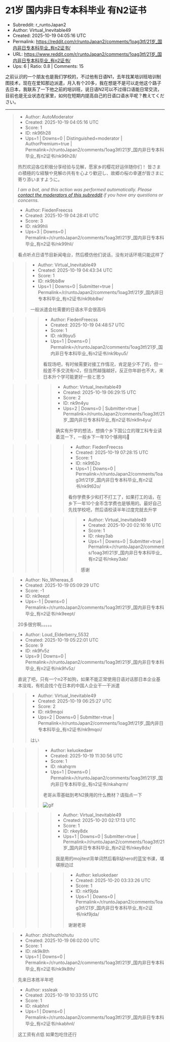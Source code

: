 # 21岁 国内非日专本科毕业 有N2证书

- Subreddit: r_runtoJapan2
- Author: Virtual_Inevitable49
- Created: 2025-10-19 04:05:16 UTC
- Permalink: https://reddit.com/r/runtoJapan2/comments/1oag3tf/21岁_国内非日专本科毕业_有n2证书/
- URL: https://www.reddit.com/r/runtoJapan2/comments/1oag3tf/21岁_国内非日专本科毕业_有n2证书/
- Ups: 6 | Ratio: 0.8 | Comments: 15


之前认识的一个朋友也是我们学校的，不过他有日语N1，去年找某培训班培训制图技术，现在在爱知那边派遣，月入有个20多，我在想是不是可以走他这个路子去日本，我联系了一下他之前的培训班，说日语N2可以不过得口语能日常交流，目前也是无业状态在家里，如何在短期内提高自己的日语口语水平呢？教えてください。


---

> - Author: AutoModerator
> - Created: 2025-10-19 04:05:16 UTC
> - Score: 1
> - ID: nk96h28
> - Ups=1 | Downs=0 | Distinguished=moderator | AuthorPremium=true | Permalink=/r/runtoJapan2/comments/1oag3tf/21岁_国内非日专本科毕业_有n2证书/nk96h28/
>
> 热烈欢迎各位积极分享经验与见解，愿家乡的樱花好运伴随你们！
> 皆さまの積極的な経験や見解の共有を心より歓迎し、故郷の桜の幸運が皆さまに寄り添いますように。
> 
> *I am a bot, and this action was performed automatically. Please [contact the moderators of this subreddit](/message/compose/?to=/r/runtoJapan2) if you have any questions or concerns.*

> - Author: FiedenFreecss
> - Created: 2025-10-19 04:28:41 UTC
> - Score: 3
> - ID: nk99hli
> - Ups=3 | Downs=0 | Permalink=/r/runtoJapan2/comments/1oag3tf/21岁_国内非日专本科毕业_有n2证书/nk99hli/
>
> 看点听点日语节目新闻电台，然后模仿他们说话，没有对话环境只能这样了

>> - Author: Virtual_Inevitable49
>> - Created: 2025-10-19 04:43:34 UTC
>> - Score: 1
>> - ID: nk9bb8w
>> - Ups=1 | Downs=0 | Submitter=true | Permalink=/r/runtoJapan2/comments/1oag3tf/21岁_国内非日专本科毕业_有n2证书/nk9bb8w/
>>
>> 一般派遣会社需要的日语水平会很高吗

>>> - Author: FiedenFreecss
>>> - Created: 2025-10-19 04:48:57 UTC
>>> - Score: 1
>>> - ID: nk9byu5
>>> - Ups=1 | Downs=0 | Permalink=/r/runtoJapan2/comments/1oag3tf/21岁_国内非日专本科毕业_有n2证书/nk9byu5/
>>>
>>> 看现场吧，有时候需要对接工作情况，肯定是少不了的，但一般差不多交流有n2，但当然越强越好。反正你年龄也不大，来日本升个学可能更好一些と思う

>>>> - Author: Virtual_Inevitable49
>>>> - Created: 2025-10-19 06:29:15 UTC
>>>> - Score: 2
>>>> - ID: nk9n4yu
>>>> - Ups=2 | Downs=0 | Submitter=true | Permalink=/r/runtoJapan2/comments/1oag3tf/21岁_国内非日专本科毕业_有n2证书/nk9n4yu/
>>>>
>>>> 确实有升学的想法，想搞个乡下国公立的理工科专业读着混一下，一般乡下一年10个够用吗🤔

>>>>> - Author: FiedenFreecss
>>>>> - Created: 2025-10-19 07:28:15 UTC
>>>>> - Score: 1
>>>>> - ID: nk9t62o
>>>>> - Ups=1 | Downs=0 | Permalink=/r/runtoJapan2/comments/1oag3tf/21岁_国内非日专本科毕业_有n2证书/nk9t62o/
>>>>>
>>>>> 看你学费多少和打不打工了，如果打工的话，在乡下一年10个金币含学费也是够用的。最好自己先找学校吧，然后语校读半年过度完就去升学

>>>>>> - Author: Virtual_Inevitable49
>>>>>> - Created: 2025-10-20 02:16:16 UTC
>>>>>> - Score: 1
>>>>>> - ID: nkey3ab
>>>>>> - Ups=1 | Downs=0 | Submitter=true | Permalink=/r/runtoJapan2/comments/1oag3tf/21岁_国内非日专本科毕业_有n2证书/nkey3ab/
>>>>>>
>>>>>> 感谢

> - Author: No_Whereas_6
> - Created: 2025-10-19 05:09:29 UTC
> - Score: -1
> - ID: nk9eept
> - Ups=-1 | Downs=0 | Permalink=/r/runtoJapan2/comments/1oag3tf/21岁_国内非日专本科毕业_有n2证书/nk9eept/
>
> 20多很穷啊。。。。。

> - Author: Loud_Elderberry_5532
> - Created: 2025-10-19 05:22:01 UTC
> - Score: 9
> - ID: nk9fv5z
> - Ups=9 | Downs=0 | Permalink=/r/runtoJapan2/comments/1oag3tf/21岁_国内非日专本科毕业_有n2证书/nk9fv5z/
>
> 直说了吧，只有一个n2不如狗，如果不能正常使用日语对话那日本企业基本没戏，有机会找个在日本的中国人企业干一干派遣

>> - Author: Virtual_Inevitable49
>> - Created: 2025-10-19 06:25:27 UTC
>> - Score: 2
>> - ID: nk9mqoi
>> - Ups=2 | Downs=0 | Submitter=true | Permalink=/r/runtoJapan2/comments/1oag3tf/21岁_国内非日专本科毕业_有n2证书/nk9mqoi/
>>
>> はい

>>> - Author: keluokedaer
>>> - Created: 2025-10-19 11:30:56 UTC
>>> - Score: 1
>>> - ID: nkahqrm
>>> - Ups=1 | Downs=0 | Permalink=/r/runtoJapan2/comments/1oag3tf/21岁_国内非日专本科毕业_有n2证书/nkahqrm/
>>>
>>> 老哥从零基础到考N2换用的什么教材？请指点一下
>>> 
>>> ![gif](giphy|I1nwVpCaB4k36)

>>>> - Author: Virtual_Inevitable49
>>>> - Created: 2025-10-20 02:17:13 UTC
>>>> - Score: 1
>>>> - ID: nkey8dx
>>>> - Ups=1 | Downs=0 | Submitter=true | Permalink=/r/runtoJapan2/comments/1oag3tf/21岁_国内非日专本科毕业_有n2证书/nkey8dx/
>>>>
>>>> 我是用的mojitest背单词然后看B站hero的蓝宝书课，堪堪擦边过

>>>>> - Author: keluokedaer
>>>>> - Created: 2025-10-20 03:33:26 UTC
>>>>> - Score: 1
>>>>> - ID: nkf9jda
>>>>> - Ups=1 | Downs=0 | Permalink=/r/runtoJapan2/comments/1oag3tf/21岁_国内非日专本科毕业_有n2证书/nkf9jda/
>>>>>
>>>>> 谢谢老哥

> - Author: zhizhuzhizhutu
> - Created: 2025-10-19 06:02:00 UTC
> - Score: 1
> - ID: nk9k8th
> - Ups=1 | Downs=0 | Permalink=/r/runtoJapan2/comments/1oag3tf/21岁_国内非日专本科毕业_有n2证书/nk9k8th/
>
> 先来日本练半年吧

> - Author: xssleak
> - Created: 2025-10-19 10:33:55 UTC
> - Score: 1
> - ID: nkabhnl
> - Ups=1 | Downs=0 | Permalink=/r/runtoJapan2/comments/1oag3tf/21岁_国内非日专本科毕业_有n2证书/nkabhnl/
>
> 这工资有点低 如果包吃住还行
